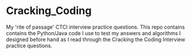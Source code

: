 # Cracking_Coding
My 'rite of passage' CTCI interview practice questions. This repo contains
contains the Python/Java code I use to test my answers and algorithms I designed before
hand as I read through the Cracking the Coding Interview practice questions.
